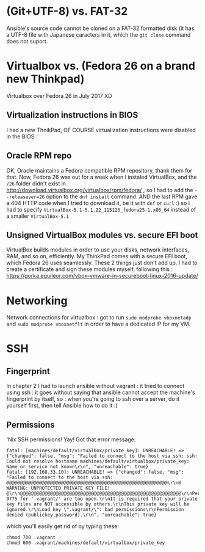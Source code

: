 # (Git+UTF-8) vs. FAT-32 #
Ansible's source code cannot be cloned on a FAT-32 formatted disk (it has a UTF-8 file with Japanese caracters in it, which the `git clone` command does not suport.

# Virtualbox vs. (Fedora 26 on a brand new Thinkpad) #
Virtualbox over Fedora 26 in July 2017 XD

## Virtualization instructions in BIOS ##
I had a new ThnikPad, OF COURSE virtualization instructions were disabled in the BIOS

## Oracle RPM repo ##
OK, Oracle maintains a Fedora compatible RPM repository, thank them for that.
Now, Fedora 26 was out for a week when I instaled VirtualBox, and the `/26` folder didn't exist in http://download.virtualbox.org/virtualbox/rpm/fedora/ , so I had to add the `--releasever=26` option to the `dnf install` command.
AND the last RPM gave a 404 HTTP code when I tried to download it, be it with `dnf` or `curl` :) so I had to specify `VirtualBox-5.1-5.1.22_115126_fedora25-1.x86_64` instead of a smaller `VirtualBox-5.1`

## Unsigned VirtualBox modules vs. secure EFI boot ##
VirtualBox builds modules in order to use your disks, network interfaces, RAM, and so on, efficiently.
My ThinkPad comes with a secure EFI boot, which Fedora 26 uses seamlessly.
These 2 things just don't add up.
I had to create a certificate and sign these modules myself, following this : https://gorka.eguileor.com/vbox-vmware-in-secureboot-linux-2016-update/

# Networking #
Network connections for virtualbox : got to run `sudo modprobe vboxnetadp` and `sudo modprobe vboxnetflt` in order to have a dedicated IP for my VM.

# SSH #

## Fingerprint ##
In chapter 2 I had to launch ansible without vagrant : it tried to connect using ssh : it goes without saying that ansible cannot accept the machine's fingerprint by itself, so : when you're going to ssh over a server, do it yourself first, then tell Ansible how to do it :)

## Permissions ##

'Nix SSH permissions! Yay!
Got that error message:
```
fatal: [machines/default/virtualbox/private_key]: UNREACHABLE! => {"changed": false, "msg": "Failed to connect to the host via ssh: ssh: Could not resolve hostname machines/default/virtualbox/private_key: Name or service not known\r\n", "unreachable": true}
fatal: [192.168.33.10]: UNREACHABLE! => {"changed": false, "msg": "Failed to connect to the host via ssh: @@@@@@@@@@@@@@@@@@@@@@@@@@@@@@@@@@@@@@@@@@@@@@@@@@@@@@@@@@@\r\n@         WARNING: UNPROTECTED PRIVATE KEY FILE!          @\r\n@@@@@@@@@@@@@@@@@@@@@@@@@@@@@@@@@@@@@@@@@@@@@@@@@@@@@@@@@@@\r\nPermissions 0775 for '.vagrant/' are too open.\r\nIt is required that your private key files are NOT accessible by others.\r\nThis private key will be ignored.\r\nLoad key \".vagrant/\": bad permissions\r\nPermission denied (publickey,password).\r\n", "unreachable": true}
```

which you'll easily get rid of by typing these:
```
chmod 700 .vagrant
chmod 600 .vagrant/machines/default/virtualbox/private_key
```